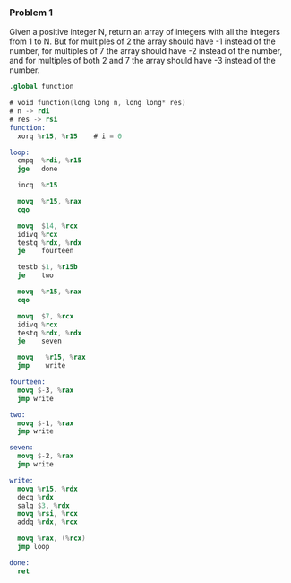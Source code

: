 ### Problem 1
Given a positive integer N, return an array of integers with all the integers from 1 to N. But for multiples of 2 the array should have -1 instead of the number, for multiples of 7 the array should have -2 instead of the number, and for multiples of both 2 and 7 the array should have -3 instead of the number.

```nasm
.global function

# void function(long long n, long long* res)
# n -> rdi
# res -> rsi
function:
  xorq %r15, %r15    # i = 0

loop:
  cmpq  %rdi, %r15
  jge   done

  incq  %r15

  movq  %r15, %rax
  cqo

  movq  $14, %rcx
  idivq %rcx
  testq %rdx, %rdx
  je    fourteen

  testb $1, %r15b
  je    two

  movq  %r15, %rax
  cqo

  movq  $7, %rcx
  idivq %rcx
  testq %rdx, %rdx
  je    seven

  movq   %r15, %rax
  jmp    write

fourteen:
  movq $-3, %rax
  jmp write

two:
  movq $-1, %rax
  jmp write

seven:
  movq $-2, %rax
  jmp write

write:
  movq %r15, %rdx
  decq %rdx
  salq $3, %rdx
  movq %rsi, %rcx
  addq %rdx, %rcx

  movq %rax, (%rcx)
  jmp loop

done:
  ret
```

